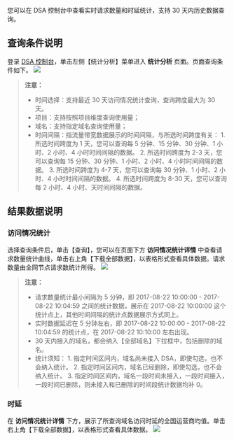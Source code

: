 您可以在 DSA 控制台中查看实时请求数量和时延统计，支持 30 天内历史数据查询。

## 查询条件说明
登录 [DSA 控制台](http://console.tce.fsphere.cn/dsa)，单击左侧【统计分析】菜单进入 **统计分析** 页面。页面查询条件如下。
![](http://imgcache.tce.fsphere.cn/static/mc.qcloudimg.com/static/img/7510f69cabc35c98243f7695dfdabfa6/requestsearch.png)
> **注意：**
> + 时间选择：支持最近 30 天访问情况统计查询，查询跨度最大为 30 天。
> + 项目：支持按照项目维度查询使用量；
> + 域名：支持指定域名查询使用量；
> + 时间间隔：指流量带宽数据展示的时间间隔，与所选时间跨度有关：
	1. 所选时间跨度为 1 天，您可以查询每 5 分钟、15 分钟、30 分钟、1 小时、2 小时、4 小时时间间隔的数据。
	2. 所选时间跨度为 2-3 天，您可以查询每 15 分钟、30 分钟、1 小时、2 小时、4 小时时间间隔的数据。
	3. 所选时间跨度为 4-7 天，您可以查询每 30 分钟、1 小时、2 小时、4 小时时间间隔的数据。
	4. 所选时间跨度为 8-30 天，您可以查询每 2 小时、4 小时、天时间间隔的数据。

## 结果数据说明
### 访问情况统计
选择查询条件后，单击【查询】，您可以在页面下方 **访问情况统计详情** 中查看请求数量统计曲线，单击右上角【下载全部数据】，以表格形式查看具体数据。请求数量由全网节点请求数统计所得。
![](http://imgcache.tce.fsphere.cn/static/mc.qcloudimg.com/static/img/3f6bfbda3e8de1ea14dccc7ea91ddb09/access_statistics.png)
> **注意：**
> + 请求数量统计最小间隔为 5 分钟，即 2017-08-22 10:00:00 - 2017-08-22 10:04:59 之间的统计数据，展示在 2017-08-22 10:00:00 这个统计点上，其他时间间隔的统计点数据展示方式同上。
> + 实时数据延迟在 5 分钟左右，即 2017-08-22 10:00:00 - 2017-08-22 10:04:59 的统计点，在 2017-08-22 10:10:00 左右出现。
> + 30 天内接入的域名，都会纳入【全部域名】下拉框中，包括删除的域名。
> + 统计须知：
	1. 指定时间区间内，域名尚未接入 DSA，即使勾选，也不会纳入统计。
	2. 指定时间区间内，域名已经删除，即使勾选，也不会纳入统计。
	3. 指定时间区间内，域名一段时间未接入，一段时间接入，一段时间已删除，则未接入和已删除的时间段统计数据均补 0。

### 时延
在 **访问情况统计详情** 下方，展示了所查询域名访问时延的全国运营商均值。单击右上角【下载全部数据】，以表格形式查看具体数据。
![](http://imgcache.tce.fsphere.cn/static/mc.qcloudimg.com/static/img/baeea62ef7058413799cdd127e78f4d4/delay.png)
